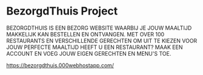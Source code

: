 # BezorgdThuis Project

BEZORGDTHUIS IS EEN BEZORG WEBSITE WAARBIJ JE JOUW MAALTIJD MAKKELIJK
KAN BESTELLEN EN ONTVANGEN. MET OVER 100 RESTAURANTS EN VERSCHILLENDE
GERECHTEN OM UIT TE KIEZEN VOOR JOUW PERFECTE MAALTIJD
HEEFT U EEN RESTAURANT?
MAAK EEN ACCOUNT EN VOEG JOUW EIGEN GERECHTEN EN MENU'S TOE.

https://bezorgdthuis.000webhostapp.com/